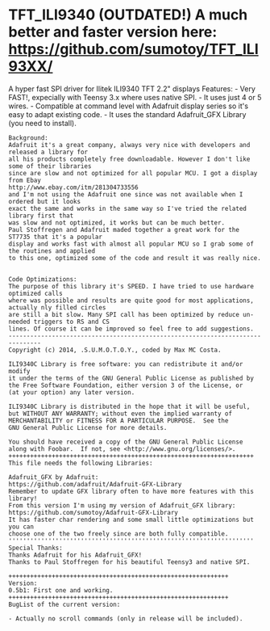 TFT_ILI9340 (OUTDATED!)
<b>A much better and faster version here:</b><br>
https://github.com/sumotoy/TFT_ILI93XX/
===========

A hyper fast SPI driver for Ilitek ILI9340 TFT 2.2" displays
	Features:
	- Very FAST!, expecially with Teensy 3.x where uses native SPI.
	- It uses just 4 or 5 wires.
	- Compatible at command level with Adafruit display series so it's easy to adapt existing code.
	- It uses the standard Adafruit_GFX Library (you need to install). 
	
	Background:
	Adafruit it's a great company, always very nice with developers and released a library for
	all his products completely free downloadable. However I don't like some of their libraries
	since are slow and not optimized for all popular MCU. I got a display from Ebay
	http://www.ebay.com/itm/281304733556
	and I'm not using the Adafruit one since was not available when I ordered but it looks
	exact the same and works in the same way so I've tried the related library first that
	was slow and not optimized, it works but can be much better.
	Paul Stoffregen and Adafruit maded together a great work for the ST7735 that it's a popular
	display and works fast with almost all popular MCU so I grab some of the routines and applied
	to this one, optimized some of the code and result it was really nice.
	
	
	Code Optimizations:
	The purpose of this library it's SPEED. I have tried to use hardware optimized calls
	where was possible and results are quite good for most applications, actually nly filled circles
    are still a bit slow. Many SPI call has been optimized by reduce un-needed triggers to RS and CS
	lines. Of course it can be improved so feel free to add suggestions.
	-------------------------------------------------------------------------------
    Copyright (c) 2014, .S.U.M.O.T.O.Y., coded by Max MC Costa.    

    ILI9340C Library is free software: you can redistribute it and/or modify
    it under the terms of the GNU General Public License as published by
    the Free Software Foundation, either version 3 of the License, or
    (at your option) any later version.

    ILI9340C Library is distributed in the hope that it will be useful,
    but WITHOUT ANY WARRANTY; without even the implied warranty of
    MERCHANTABILITY or FITNESS FOR A PARTICULAR PURPOSE.  See the
    GNU General Public License for more details.

    You should have received a copy of the GNU General Public License
    along with Foobar.  If not, see <http://www.gnu.org/licenses/>.
	++++++++++++++++++++++++++++++++++++++++++++++++++++++++++++++++++++
    This file needs the following Libraries:
 
    Adafruit_GFX by Adafruit:
    https://github.com/adafruit/Adafruit-GFX-Library
	Remember to update GFX library often to have more features with this library!
	From this version I'm using my version of Adafruit_GFX library:
	https://github.com/sumotoy/Adafruit-GFX-Library
	It has faster char rendering and some small little optimizations but you can
	choose one of the two freely since are both fully compatible.
	''''''''''''''''''''''''''''''''''''''''''''''''''''''''''''''''''''
	Special Thanks:
	Thanks Adafruit for his Adafruit_GFX!
	Thanks to Paul Stoffregen for his beautiful Teensy3 and native SPI.
	
	+++++++++++++++++++++++++++++++++++++++++++++++++++++++++++++
	Version:
	0.5b1: First one and working.
	+++++++++++++++++++++++++++++++++++++++++++++++++++++++++++++
	BugList of the current version:
	
	- Actually no scroll commands (only in release will be included).
